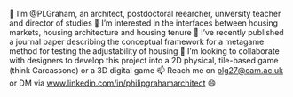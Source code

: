 👋 I’m @PLGraham, an architect, postdoctoral reearcher, university teacher and director of studies 
👀 I’m interested in the interfaces between housing markets, housing architecture and housing tenure
🌱 I’ve recently published a journal paper describing the conceptual framework for a metagame method for testing the adjustability of housing
💞️ I’m looking to collaborate with designers to develop this project into a 2D physical, tile-based game (think Carcassone) or a 3D digital game
📫 Reach me on plg27@cam.ac.uk or DM via www.linkedin.com/in/philipgrahamarchitect
😄 

<!---
PLGraham/PLGraham is a ✨ special ✨ repository because its `README.md` (this file) appears on your GitHub profile.
You can click the Preview link to take a look at your changes.
--->
